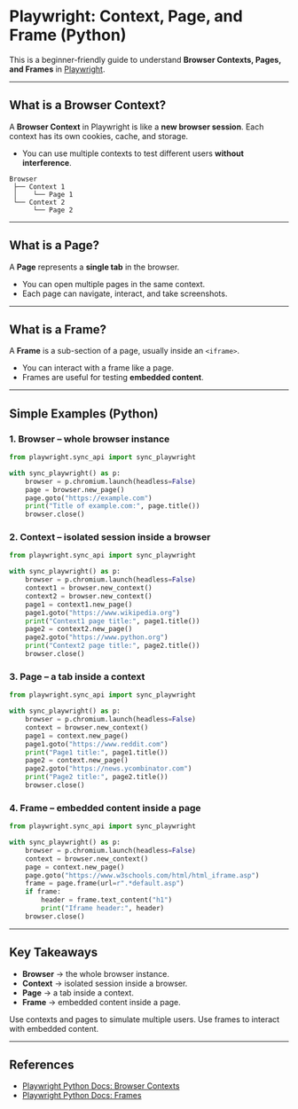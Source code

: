 # Playwright: Context, Page, and Frame (Python)

This is a beginner-friendly guide to understand **Browser Contexts, Pages, and Frames** in [Playwright](https://playwright.dev/python/).

---

## What is a Browser Context?

A **Browser Context** in Playwright is like a **new browser session**. Each context has its own cookies, cache, and storage.  
- You can use multiple contexts to test different users **without interference**.  

```text
Browser
 ├── Context 1
 │    └── Page 1
 └── Context 2
      └── Page 2
```

---

## What is a Page?

A **Page** represents a **single tab** in the browser.  
- You can open multiple pages in the same context.  
- Each page can navigate, interact, and take screenshots.

---

## What is a Frame?

A **Frame** is a sub-section of a page, usually inside an `<iframe>`.  
- You can interact with a frame like a page.  
- Frames are useful for testing **embedded content**.

---

## Simple Examples (Python)

### 1. Browser – whole browser instance
```python
from playwright.sync_api import sync_playwright

with sync_playwright() as p:
    browser = p.chromium.launch(headless=False)
    page = browser.new_page()
    page.goto("https://example.com")
    print("Title of example.com:", page.title())
    browser.close()
```

### 2. Context – isolated session inside a browser
```python
from playwright.sync_api import sync_playwright

with sync_playwright() as p:
    browser = p.chromium.launch(headless=False)
    context1 = browser.new_context()
    context2 = browser.new_context()
    page1 = context1.new_page()
    page1.goto("https://www.wikipedia.org")
    print("Context1 page title:", page1.title())
    page2 = context2.new_page()
    page2.goto("https://www.python.org")
    print("Context2 page title:", page2.title())
    browser.close()
```

### 3. Page – a tab inside a context
```python
from playwright.sync_api import sync_playwright

with sync_playwright() as p:
    browser = p.chromium.launch(headless=False)
    context = browser.new_context()
    page1 = context.new_page()
    page1.goto("https://www.reddit.com")
    print("Page1 title:", page1.title())
    page2 = context.new_page()
    page2.goto("https://news.ycombinator.com")
    print("Page2 title:", page2.title())
    browser.close()
```

### 4. Frame – embedded content inside a page
```python
from playwright.sync_api import sync_playwright

with sync_playwright() as p:
    browser = p.chromium.launch(headless=False)
    context = browser.new_context()
    page = context.new_page()
    page.goto("https://www.w3schools.com/html/html_iframe.asp")
    frame = page.frame(url=r".*default.asp")
    if frame:
        header = frame.text_content("h1")
        print("Iframe header:", header)
    browser.close()
```

---

## Key Takeaways

- **Browser** → the whole browser instance.  
- **Context** → isolated session inside a browser.  
- **Page** → a tab inside a context.  
- **Frame** → embedded content inside a page.  

Use contexts and pages to simulate multiple users. Use frames to interact with embedded content.

---

## References

- [Playwright Python Docs: Browser Contexts](https://playwright.dev/python/docs/api/class-browsercontext)  
- [Playwright Python Docs: Frames](https://playwright.dev/python/docs/api/class-frame)

